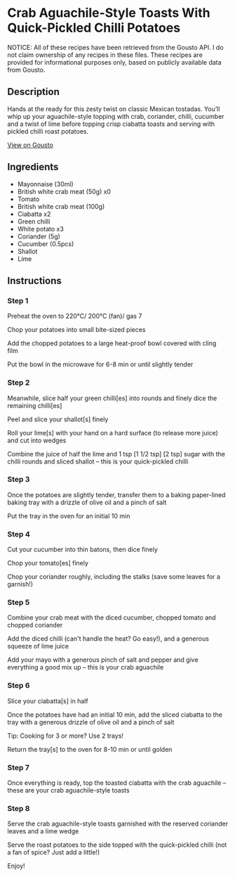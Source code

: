 # Crab Aguachile-Style Toasts With Quick-Pickled Chilli Potatoes

NOTICE: All of these recipes have been retrieved from the Gousto API. I do not claim ownership of any recipes in these files. These recipes are provided for informational purposes only, based on publicly available data from Gousto.

## Description

Hands at the ready for this zesty twist on classic Mexican tostadas. You’ll whip up your aguachile-style topping with crab, coriander, chilli, cucumber and a twist of lime before topping crisp ciabatta toasts and serving with pickled chilli roast potatoes. 

[View on Gousto](https://www.gousto.co.uk/recipes/cookbook/crab-aguachile-style-toasts-with-pickled-chilli-potatoes)

## Ingredients

- Mayonnaise (30ml)
- British white crab meat (50g) x0
- Tomato
- British white crab meat (100g)
- Ciabatta x2
- Green chilli
- White potato x3
- Coriander (5g)
- Cucumber (0.5pcs)
- Shallot
- Lime

## Instructions


### Step 1

Preheat the oven to 220°C/ 200°C (fan)/ gas 7

Chop your potatoes into small bite-sized pieces

Add the chopped potatoes to a large heat-proof bowl covered with cling film

Put the bowl in the microwave for 6-8 min or until slightly tender


### Step 2

Meanwhile, slice half your green chilli[es] into rounds and finely dice the remaining chilli[es]

Peel and slice your shallot[s] finely

Roll your lime[s] with your hand on a hard surface (to release more juice) and cut into wedges

Combine the juice of half the lime and 1 tsp [1 1/2 tsp] [2 tsp] sugar with the chilli rounds and sliced shallot – this is your quick-pickled chilli


### Step 3

Once the potatoes are slightly tender, transfer them to a baking paper-lined baking tray with a drizzle of olive oil and a pinch of salt

Put the tray in the oven for an initial 10 min


### Step 4

Cut your cucumber into thin batons, then dice finely

Chop your tomato[es] finely

Chop your coriander roughly, including the stalks (save some leaves for a garnish!)


### Step 5

Combine your crab meat with the diced cucumber, chopped tomato and chopped coriander

Add the diced chilli (can't handle the heat? Go easy!), and a generous squeeze of lime juice

Add your mayo with a generous pinch of salt and pepper and give everything a good mix up – this is your crab aguachile


### Step 6

Slice your ciabatta[s] in half

Once the potatoes have had an initial 10 min, add the sliced ciabatta to the tray with a generous drizzle of olive oil and a pinch of salt

Tip: Cooking for 3 or more? Use 2 trays!

Return the tray[s] to the oven for 8-10 min or until golden


### Step 7

Once everything is ready, top the toasted ciabatta with the crab aguachile – these are your crab aguachile-style toasts

### Step 8

Serve the crab aguachile-style toasts garnished with the reserved coriander leaves and a lime wedge

Serve the roast potatoes to the side topped with the quick-pickled chilli (not a fan of spice? Just add a little!)

Enjoy!

